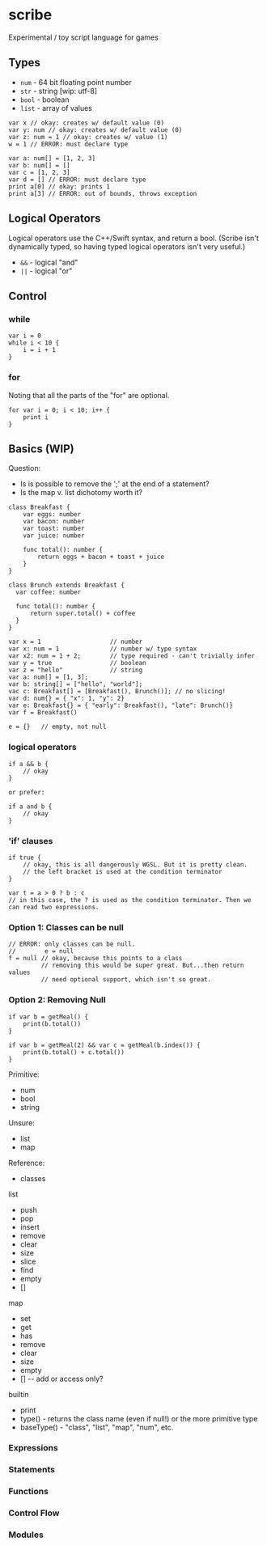# scribe

Experimental / toy script language for games

## Types

* `num` - 64 bit floating point number
* `str` - string [wip: utf-8]
* `bool` - boolean
* `list` - array of values

```
var x // okay: creates w/ default value (0)
var y: num // okay: creates w/ default value (0)
var z: num = 1 // okay: creates w/ value (1)
w = 1 // ERROR: must declare type
```

```
var a: num[] = [1, 2, 3]
var b: num[] = []
var c = [1, 2, 3]
var d = [] // ERROR: must declare type
print a[0] // okay: prints 1
print a[3] // ERROR: out of bounds, throws exception
```

## Logical Operators

Logical operators use the C++/Swift syntax, and return
a bool. (Scribe isn't dynamically typed, so having typed
logical operators isn't very useful.)

* `&&` - logical "and"
* `||` - logical "or"

## Control

### while

```
var i = 0
while i < 10 {
    i = i + 1
}
```

### for

Noting that all the parts of the "for" are optional.

```
for var i = 0; i < 10; i++ {
    print i
}
```


## Basics (WIP)

Question:

* Is is possible to remove the ';' at the end of a statement?
* Is the map v. list dichotomy worth it?


```
class Breakfast {
    var eggs: number
    var bacon: number
    var toast: number
    var juice: number

    func total(): number {
        return eggs + bacon + toast + juice
    }
}

class Brunch extends Breakfast {
  var coffee: number

  func total(): number {
      return super.total() + coffee
  }
}

var x = 1                   // number
var x: num = 1              // number w/ type syntax
var x2: num = 1 + 2;        // type required - can't trivially infer
var y = true                // boolean
var z = "hello"             // string
var a: num[] = [1, 3];
var b: string[] = ["hello", "world"];
vac c: Breakfast[] = [Breakfast(), Brunch()]; // no slicing!
var d: num{} = { "x": 1, "y": 2}
var e: Breakfast{} = { "early": Breakfast(), "late": Brunch()}
var f = Breakfast()

e = {}   // empty, not null
```

### logical operators

```
if a && b {
	// okay
}

or prefer:

if a and b {
	// okay
}
```

### 'if' clauses

```
if true {
    // okay, this is all dangerously WGSL. But it is pretty clean.
    // the left bracket is used at the condition terminator
}

var t = a > 0 ? b : c
// in this case, the ? is used as the condition terminator. Then we can read two expressions.
```

### Option 1: Classes can be null

```
// ERROR: only classes can be null.
//        e = null
f = null // okay, because this points to a class
         // removing this would be super great. But...then return values
         // need optional support, which isn't so great.
```

### Option 2: Removing Null

```
if var b = getMeal() {
    print(b.total())
}

if var b = getMeal(2) && var c = getMeal(b.index()) {
    print(b.total() + c.total())
}
```

Primitive:

* num
* bool
* string

Unsure:

* list
* map

Reference:

* classes

list

* push
* pop
* insert
* remove
* clear
* size
* slice
* find
* empty
* []

map

* set
* get
* has
* remove
* clear
* size
* empty
* [] -- add or access only?

builtin

* print
* type() - returns the class name (even if null!) or the more primitive type
* baseType() - "class", "list", "map", "num", etc.

### Expressions

### Statements

### Functions

### Control Flow

### Modules

